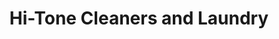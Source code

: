 ---
title: "Hi-Tone Cleaners and Laundry"
url: /walker/hi-tone-cleaners-and-laundry/
shop: Wäscherei
---